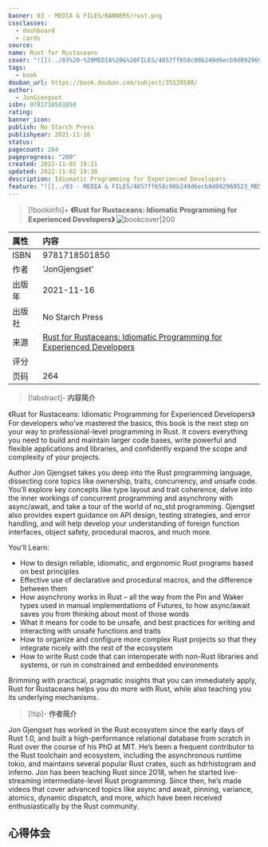 ```yaml
---
banner: 03 - MEDIA & FILES/BANNERS/rust.png
cssclasses:
  - dashboard
  - cards
source: 
name: Rust for Rustaceans
cover: "![](../03%20-%20MEDIA%20&%20FILES/4857ff658c90b249d6ecb9d092969523_MD5.jpg)"
tags:
  - book
douban_url: https://book.douban.com/subject/35520588/
author:
  - JonGjengset
isbn: 9781718501850
rating: 
banner_icon: 
publish: No Starch Press
publishyear: 2021-11-16
status: 
pagecount: 264
pageprogress: "200"
created: 2022-11-02 19:21
updated: 2022-11-02 19:30
description: Idiomatic Programming for Experienced Developers
feature: "![[../03 - MEDIA & FILES/4857ff658c90b249d6ecb9d092969523_MD5.jpg]]"
---
```


> [!bookinfo]+ **《Rust for Rustaceans: Idiomatic Programming for Experienced Developers》**
> ![bookcover|200](../03%20-%20MEDIA%20&%20FILES/4857ff658c90b249d6ecb9d092969523_MD5.jpg)

| 属性   | 内容                                       |
|:------ |:------------------------------------------ |
| ISBN   | 9781718501850                             |
| 作者   | 'JonGjengset'                           |
| 出版年 | 2021-11-16                      | 
| 出版社 | No Starch Press                          |
| 来源   | [Rust for Rustaceans: Idiomatic Programming for Experienced Developers](https://book.douban.com/subject/35520588/) |
| 评分   |                              |
| 页码   | 264                        |

> [!abstract]- **内容简介**

《Rust for Rustaceans: Idiomatic Programming for Experienced Developers》
For developers who’ve mastered the basics, this book is the next step on your way to professional-level programming in Rust. It covers everything you need to build and maintain larger code bases, write powerful and flexible applications and libraries, and confidently expand the scope and complexity of your projects.

Author Jon Gjengset takes you deep into the Rust programming language, dissecting core topics like ownership, traits, concurrency, and unsafe code. You’ll explore key concepts like type layout and trait coherence, delve into the inner workings of concurrent programming and asynchrony with async/await, and take a tour of the world of no_std programming. Gjengset also provides expert guidance on API design, testing strategies, and error handling, and will help develop your understanding of foreign function interfaces, object safety, procedural macros, and much more.

You'll Learn:
- How to design reliable, idiomatic, and ergonomic Rust programs based on best principles
- Effective use of declarative and procedural macros, and the difference between them
- How asynchrony works in Rust – all the way from the Pin and Waker types used in manual implementations of Futures, to how async/await saves you from thinking about most of those words
- What it means for code to be unsafe, and best practices for writing and interacting with unsafe functions and traits
- How to organize and configure more complex Rust projects so that they integrate nicely with the rest of the ecosystem
- How to write Rust code that can interoperate with non-Rust libraries and systems, or run in constrained and embedded environments

Brimming with practical, pragmatic insights that you can immediately apply, Rust for Rustaceans helps you do more with Rust, while also teaching you its underlying mechanisms.

> [!tip]- **作者简介**

 Jon Gjengset has worked in the Rust ecosystem since the early days of Rust 1.0, and built a high-performance relational database from scratch in Rust over the course of his PhD at MIT. He’s been a frequent contributor to the Rust toolchain and ecosystem, including the asynchronous runtime tokio, and maintains several popular Rust crates, such as hdrhistogram and inferno. Jon has been teaching Rust since 2018, when he started live-streaming intermediate-level Rust programming. Since then, he’s made videos that cover advanced topics like async and await, pinning, variance, atomics, dynamic dispatch, and more, which have been received enthusiastically by the Rust community.


 
	

## 心得体会
